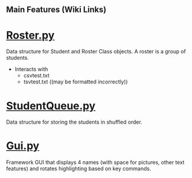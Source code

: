 ## Main Features (Wiki Links)
# [Roster.py](https://github.com/ryangurn/group1/wiki/Roster-(Class))
Data structure for Student and Roster Class objects. A roster is a group of students. 
* Interacts with
  * csvtest.txt
  * tsvtest.txt ((may be formatted incorrectly))

# [StudentQueue.py](https://github.com/ryangurn/group1/wiki/StudentQueue-(Class))
Data structure for storing the students in shuffled order. 

# [Gui.py](https://github.com/ryangurn/group1/wiki/Gui-(Class))
Framework GUI that displays 4 names (with space for pictures, other text features) and rotates highlighting based on key commands.
